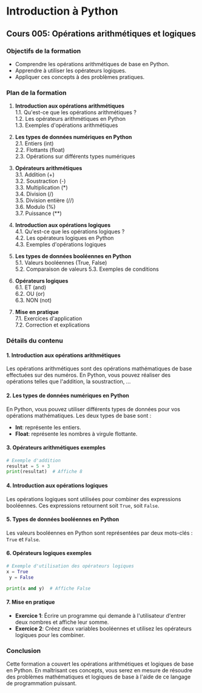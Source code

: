 # Introduction à Python

## Cours 005: Opérations arithmétiques et logiques

### Objectifs de la formation
- Comprendre les opérations arithmétiques de base en Python.
- Apprendre à utiliser les opérateurs logiques.
- Appliquer ces concepts à des problèmes pratiques.

### Plan de la formation
1. **Introduction aux opérations arithmétiques**  
   1.1. Qu'est-ce que les opérations arithmétiques ?  
   1.2. Les opérateurs arithmétiques en Python  
   1.3. Exemples d'opérations arithmétiques

2. **Les types de données numériques en Python**  
   2.1. Entiers (int)  
   2.2. Flottants (float)  
   2.3. Opérations sur différents types numériques

3. **Opérateurs arithmétiques**  
   3.1. Addition (+)  
   3.2. Soustraction (-)  
   3.3. Multiplication (*)  
   3.4. Division (/)  
   3.5. Division entière (//)  
   3.6. Modulo (%)  
   3.7. Puissance (**)

4. **Introduction aux opérations logiques**  
   4.1. Qu'est-ce que les opérations logiques ?  
   4.2. Les opérateurs logiques en Python  
   4.3. Exemples d'opérations logiques

5. **Les types de données booléennes en Python**  
   5.1. Valeurs booléennes (True, False)  
   5.2. Comparaison de valeurs
   5.3. Exemples de conditions

6. **Opérateurs logiques**  
   6.1. ET (and)  
   6.2. OU (or)  
   6.3. NON (not)

7. **Mise en pratique**  
   7.1. Exercices d'application  
   7.2. Correction et explications

### Détails du contenu

#### 1. Introduction aux opérations arithmétiques
Les opérations arithmétiques sont des opérations mathématiques de base effectuées sur des numéros. En Python, vous pouvez réaliser des opérations telles que l'addition, la soustraction, ...

#### 2. Les types de données numériques en Python
En Python, vous pouvez utiliser différents types de données pour vos opérations mathématiques. Les deux types de base sont :
- **Int**: représente les entiers.
- **Float**: représente les nombres à virgule flottante.

#### 3. Opérateurs arithmétiques exemples
```python
# Exemple d'addition
resultat = 5 + 3
print(resultat)  # Affiche 8
```

#### 4. Introduction aux opérations logiques
Les opérations logiques sont utilisées pour combiner des expressions booléennes. Ces expressions retournent soit `True`, soit `False`.

#### 5. Types de données booléennes en Python
Les valeurs booléennes en Python sont représentées par deux mots-clés : `True` et `False`.

#### 6. Opérateurs logiques exemples
```python
# Exemple d'utilisation des opérateurs logiques
x = True
 y = False

print(x and y)  # Affiche False
```

#### 7. Mise en pratique
- **Exercice 1**: Écrire un programme qui demande à l'utilisateur d'entrer deux nombres et affiche leur somme.
- **Exercice 2**: Créez deux variables booléennes et utilisez les opérateurs logiques pour les combiner.

### Conclusion
Cette formation a couvert les opérations arithmétiques et logiques de base en Python. En maîtrisant ces concepts, vous serez en mesure de résoudre des problèmes mathématiques et logiques de base à l'aide de ce langage de programmation puissant.